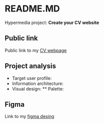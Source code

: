 # README.MD
Hypermedia project: **Create your CV website**

## Public link
Public link to my [CV webpage](https://oleksandrarman.github.io/)

## Project analysis
* Target user profile:
* Information architecture:
* Visual design:
** Palette:

## Figma
Link to my [figma desing](https://oleksandrarman.github.io/)
